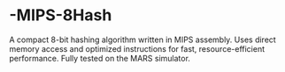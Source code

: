 # -MIPS-8Hash
A compact 8-bit hashing algorithm written in MIPS assembly. Uses direct memory access and optimized instructions for fast, resource-efficient performance. Fully tested on the MARS simulator.
